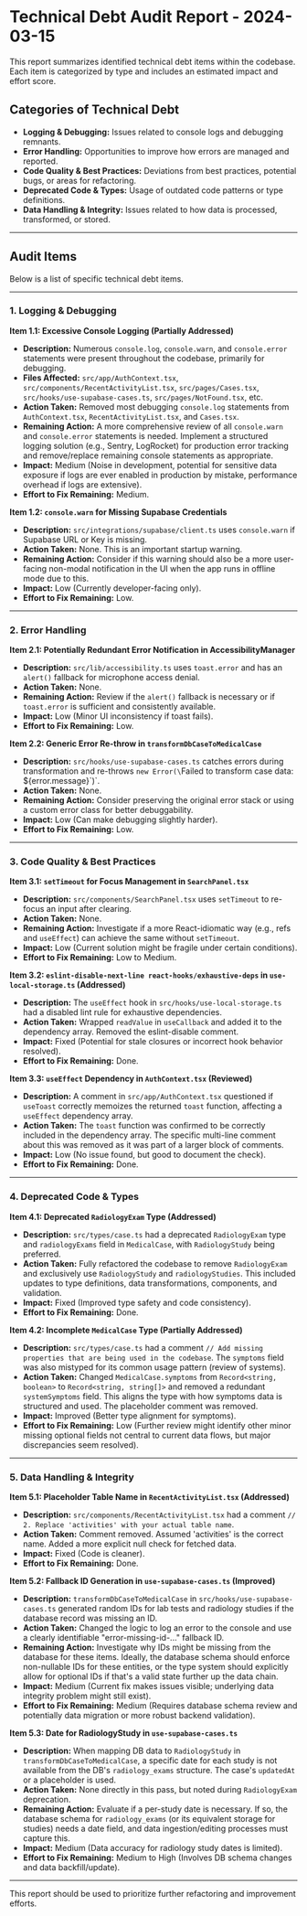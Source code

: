 # Technical Debt Audit Report - 2024-03-15

This report summarizes identified technical debt items within the codebase.
Each item is categorized by type and includes an estimated impact and effort score.

## Categories of Technical Debt

*   **Logging & Debugging:** Issues related to console logs and debugging remnants.
*   **Error Handling:** Opportunities to improve how errors are managed and reported.
*   **Code Quality & Best Practices:** Deviations from best practices, potential bugs, or areas for refactoring.
*   **Deprecated Code & Types:** Usage of outdated code patterns or type definitions.
*   **Data Handling & Integrity:** Issues related to how data is processed, transformed, or stored.

---

## Audit Items

Below is a list of specific technical debt items.

---

### 1. Logging & Debugging

**Item 1.1: Excessive Console Logging (Partially Addressed)**
*   **Description:** Numerous `console.log`, `console.warn`, and `console.error` statements were present throughout the codebase, primarily for debugging.
*   **Files Affected:** `src/app/AuthContext.tsx`, `src/components/RecentActivityList.tsx`, `src/pages/Cases.tsx`, `src/hooks/use-supabase-cases.ts`, `src/pages/NotFound.tsx`, etc.
*   **Action Taken:** Removed most debugging `console.log` statements from `AuthContext.tsx`, `RecentActivityList.tsx`, and `Cases.tsx`.
*   **Remaining Action:** A more comprehensive review of all `console.warn` and `console.error` statements is needed. Implement a structured logging solution (e.g., Sentry, LogRocket) for production error tracking and remove/replace remaining console statements as appropriate.
*   **Impact:** Medium (Noise in development, potential for sensitive data exposure if logs are ever enabled in production by mistake, performance overhead if logs are extensive).
*   **Effort to Fix Remaining:** Medium.

**Item 1.2: `console.warn` for Missing Supabase Credentials**
*   **Description:** `src/integrations/supabase/client.ts` uses `console.warn` if Supabase URL or Key is missing.
*   **Action Taken:** None. This is an important startup warning.
*   **Remaining Action:** Consider if this warning should also be a more user-facing non-modal notification in the UI when the app runs in offline mode due to this.
*   **Impact:** Low (Currently developer-facing only).
*   **Effort to Fix Remaining:** Low.

---

### 2. Error Handling

**Item 2.1: Potentially Redundant Error Notification in AccessibilityManager**
*   **Description:** `src/lib/accessibility.ts` uses `toast.error` and has an `alert()` fallback for microphone access denial.
*   **Action Taken:** None.
*   **Remaining Action:** Review if the `alert()` fallback is necessary or if `toast.error` is sufficient and consistently available.
*   **Impact:** Low (Minor UI inconsistency if toast fails).
*   **Effort to Fix Remaining:** Low.

**Item 2.2: Generic Error Re-throw in `transformDbCaseToMedicalCase`**
*   **Description:** `src/hooks/use-supabase-cases.ts` catches errors during transformation and re-throws `new Error(\`Failed to transform case data: \${error.message}\`)`.
*   **Action Taken:** None.
*   **Remaining Action:** Consider preserving the original error stack or using a custom error class for better debuggability.
*   **Impact:** Low (Can make debugging slightly harder).
*   **Effort to Fix Remaining:** Low.

---

### 3. Code Quality & Best Practices

**Item 3.1: `setTimeout` for Focus Management in `SearchPanel.tsx`**
*   **Description:** `src/components/SearchPanel.tsx` uses `setTimeout` to re-focus an input after clearing.
*   **Action Taken:** None.
*   **Remaining Action:** Investigate if a more React-idiomatic way (e.g., refs and `useEffect`) can achieve the same without `setTimeout`.
*   **Impact:** Low (Current solution might be fragile under certain conditions).
*   **Effort to Fix Remaining:** Low to Medium.

**Item 3.2: `eslint-disable-next-line react-hooks/exhaustive-deps` in `use-local-storage.ts` (Addressed)**
*   **Description:** The `useEffect` hook in `src/hooks/use-local-storage.ts` had a disabled lint rule for exhaustive dependencies.
*   **Action Taken:** Wrapped `readValue` in `useCallback` and added it to the dependency array. Removed the eslint-disable comment.
*   **Impact:** Fixed (Potential for stale closures or incorrect hook behavior resolved).
*   **Effort to Fix Remaining:** Done.

**Item 3.3: `useEffect` Dependency in `AuthContext.tsx` (Reviewed)**
*   **Description:** A comment in `src/app/AuthContext.tsx` questioned if `useToast` correctly memoizes the returned `toast` function, affecting a `useEffect` dependency array.
*   **Action Taken:** The `toast` function was confirmed to be correctly included in the dependency array. The specific multi-line comment about this was removed as it was part of a larger block of comments.
*   **Impact:** Low (No issue found, but good to document the check).
*   **Effort to Fix Remaining:** Done.

---

### 4. Deprecated Code & Types

**Item 4.1: Deprecated `RadiologyExam` Type (Addressed)**
*   **Description:** `src/types/case.ts` had a deprecated `RadiologyExam` type and `radiologyExams` field in `MedicalCase`, with `RadiologyStudy` being preferred.
*   **Action Taken:** Fully refactored the codebase to remove `RadiologyExam` and exclusively use `RadiologyStudy` and `radiologyStudies`. This included updates to type definitions, data transformations, components, and validation.
*   **Impact:** Fixed (Improved type safety and code consistency).
*   **Effort to Fix Remaining:** Done.

**Item 4.2: Incomplete `MedicalCase` Type (Partially Addressed)**
*   **Description:** `src/types/case.ts` had a comment `// Add missing properties that are being used in the codebase`. The `symptoms` field was also mistyped for its common usage pattern (review of systems).
*   **Action Taken:** Changed `MedicalCase.symptoms` from `Record<string, boolean>` to `Record<string, string[]>` and removed a redundant `systemSymptoms` field. This aligns the type with how symptoms data is structured and used. The placeholder comment was removed.
*   **Impact:** Improved (Better type alignment for symptoms).
*   **Effort to Fix Remaining:** Low (Further review might identify other minor missing optional fields not central to current data flows, but major discrepancies seem resolved).

---

### 5. Data Handling & Integrity

**Item 5.1: Placeholder Table Name in `RecentActivityList.tsx` (Addressed)**
*   **Description:** `src/components/RecentActivityList.tsx` had a comment `// 2. Replace 'activities' with your actual table name`.
*   **Action Taken:** Comment removed. Assumed 'activities' is the correct name. Added a more explicit null check for fetched data.
*   **Impact:** Fixed (Code is cleaner).
*   **Effort to Fix Remaining:** Done.

**Item 5.2: Fallback ID Generation in `use-supabase-cases.ts` (Improved)**
*   **Description:** `transformDbCaseToMedicalCase` in `src/hooks/use-supabase-cases.ts` generated random IDs for lab tests and radiology studies if the database record was missing an ID.
*   **Action Taken:** Changed the logic to log an error to the console and use a clearly identifiable "error-missing-id-..." fallback ID.
*   **Remaining Action:** Investigate why IDs might be missing from the database for these items. Ideally, the database schema should enforce non-nullable IDs for these entities, or the type system should explicitly allow for optional IDs if that's a valid state further up the data chain.
*   **Impact:** Medium (Current fix makes issues visible; underlying data integrity problem might still exist).
*   **Effort to Fix Remaining:** Medium (Requires database schema review and potentially data migration or more robust backend validation).

**Item 5.3: Date for RadiologyStudy in `use-supabase-cases.ts`**
*   **Description:** When mapping DB data to `RadiologyStudy` in `transformDbCaseToMedicalCase`, a specific date for each study is not available from the DB's `radiology_exams` structure. The case's `updatedAt` or a placeholder is used.
*   **Action Taken:** None directly in this pass, but noted during `RadiologyExam` deprecation.
*   **Remaining Action:** Evaluate if a per-study date is necessary. If so, the database schema for `radiology_exams` (or its equivalent storage for studies) needs a date field, and data ingestion/editing processes must capture this.
*   **Impact:** Medium (Data accuracy for radiology study dates is limited).
*   **Effort to Fix Remaining:** Medium to High (Involves DB schema changes and data backfill/update).

---

This report should be used to prioritize further refactoring and improvement efforts.
